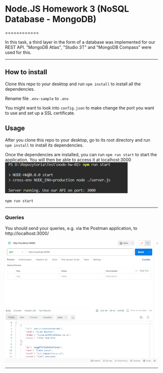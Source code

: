 # Node.JS Homework 3 (NoSQL Database - MongoDB)
============

In this task, a third layer in the form of a database was implemented for our REST API. "MongoDB Atlas", "Studio 3T" and "MongoDB Compass" were used for this.

---

## How to install

Clone this repo to your desktop and run `npm install` to install all the dependencies.

Rename file `.env-sample` to `.env`

You might want to look into `config.json` to make change the port you want to use and set up a SSL certificate.






## Usage
After you clone this repo to your desktop, go to its root directory and run `npm install` to install its dependencies.

Once the dependencies are installed, you can run  `npm run start` to start the application. You will then be able to access it at localhost:3000
![Start](./models//images/run.png)
```shell
npm run start 
```
--------------- 
### Queries

You should send your queries, e.g. via the Postman application, to http://localhost:3000/

![GET](./models//images/get.PNG)


--------------- 


